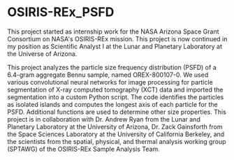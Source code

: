 # OSIRIS-REx_PSFD
This project started as internship work for the NASA Arizona Space Grant Consortium on NASA's OSIRIS-REx mission. This project is now continued in my position as Scientific Analyst I at the Lunar and Planetary Laboratory at the Universe of Arizona.

This project analyzes the particle size frequency distribution (PSFD) of a 6.4-gram aggregate Bennu sample, named OREX-800107-0. We used various convolutional neural networks for image processing for particle segmentation of X-ray computed tomography (XCT) data and imported the segmentation into a custom Python script. The code identifies the particles as isolated islands and computes the longest axis of each particle for the PSFD. Additional functions are used to determine other size properties.
This project is in collaboration with Dr. Andrew Ryan from the Lunar and Planetary Laboratory at the University of Arizona, Dr. Zack Gainsforth from the Space Sciences Laboratory at the University of California Berkeley, and the scientists from the spatial, physical, and thermal analysis working group (SPTAWG) of the OSIRIS-REx Sample Analysis Team.
